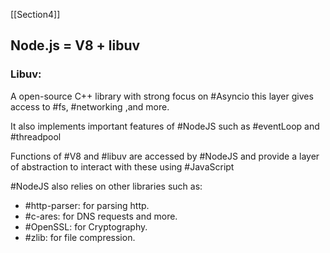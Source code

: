[[Section4]]

## Node.js = V8 + libuv

### Libuv:

A open-source C++ library with strong focus on #Asyncio this layer gives access to #fs, #networking ,and more.

It also implements important features of #NodeJS such as #eventLoop and #threadpool

Functions of #V8 and #libuv are accessed by #NodeJS and provide a layer of abstraction to interact with these using #JavaScript

#NodeJS also relies on other libraries such as:
-  #http-parser: for parsing http.
-  #c-ares: for DNS requests and more.
- #OpenSSL: for Cryptography.
- #zlib: for file compression.
